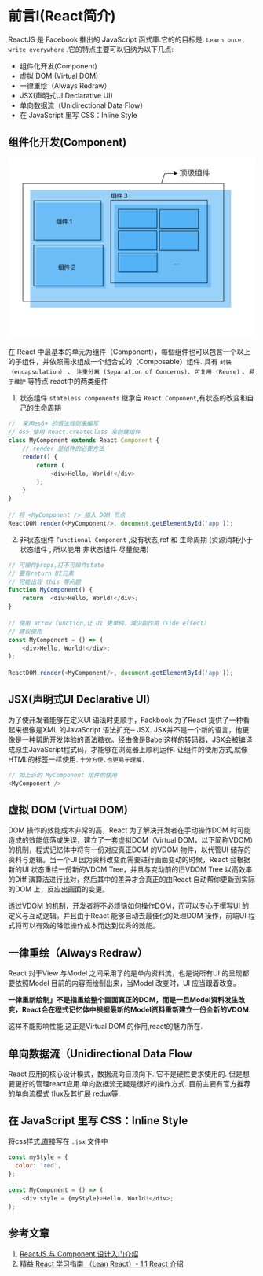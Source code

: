 # 前言Ⅰ(React简介)

ReactJS 是 Facebook 推出的 JavaScript 函式庫.它的的目标是: `Learn once, write everywhere` .它的特点主要可以归纳为以下几点:
* 组件化开发(Component)
* 虚拟 DOM (Virtual DOM)
* 一律重绘（Always Redraw）
* JSX(声明式UI Declarative UI)
* 单向数据流（Unidirectional Data Flow）
* 在 JavaScript 里写 CSS：Inline Style

## 组件化开发(Component)
![Alt text](./img/component_view.png)

在 React 中最基本的单元为组件（Component），每個组件也可以包含一个以上的子组件，并依照需求组成一个组合式的（Composable）组件.
具有 `封裝（encapsulation）` 、 `注重分离 (Separation of Concerns)`、`可复用 (Reuse)` 、`易于维护` 等特点
react中的两类组件

1.  状态组件 `stateless components` 继承自 `React.Component`,有状态的改变和自己的生命周期

```javascript
//  采用es6+ 的语法规则来编写
// es5 使用 React.createClass 来创建组件
class MyComponent extends React.Component {
    // render 是组件的必要方法
    render() {
        return (
            <div>Hello, World!</div>
        );
    }
}

// 将 <MyComponent /> 插入 DOM 节点
ReactDOM.render(<MyComponent/>, document.getElementById('app'));
```

2. 非状态组件 `Functional Component` ,没有状态,ref 和 生命周期
(资源消耗小于 状态组件 , 所以能用 非状态组件 尽量使用)

```javascript
// 可操作props,打不可操作state
// 要有return UI元素
// 可能出现 this 等问题
function MyComponent() {
    return  <div>Hello, World!</div>;
}

// 使用 arrow function,让 UI 更单纯，減少副作用（side effect）
// 建议使用
const MyComponent = () => (
    <div>Hello, World!</div>;
);

ReactDOM.render(<MyComponent/>, document.getElementById('app'));
```

## JSX(声明式UI Declarative UI)
为了使开发者能够在定义UI 语法时更顺手，Fackbook 为了React 提供了一种看起来很像是XML 的JavaScript 语法扩充─ JSX.
JSX并不是一个新的语言，他更像是一种帮助开发体验的语法糖衣。经由像是Babel这样的转码器，JSX会被编译成原生JavaScript程式码，才能够在浏览器上顺利运作.
让组件的使用方式,就像HTML的标签一样使用. `十分方便.也更易于理解.`
```javascript
// 如上诉的 MyComponent 组件的使用
<MyComponent />
```

## 虚拟 DOM (Virtual DOM)
DOM 操作的效能成本非常的高，React 为了解决开发者在手动操作DOM 时可能造成的效能低落或失误，建立了一套虚拟DOM（Virtual DOM，以下简称VDOM）的机制，程式记忆体中将有一份对应真正DOM 的VDOM 物件，以代管UI 储存的资料与逻辑。当一个UI 因为资料改变而需要进行画面变动的时候，React 会根据新的UI 状态重绘一份新的VDOM Tree，并且与变动前的旧VDOM Tree 以高效率的Diff 演算法进行比对，然后其中的差异才会真正的由React 自动帮你更新到实际的DOM 上，反应出画面的变更。

透过VDOM 的机制，开发者将不必烦恼如何操作DOM，而可以专心于撰写UI 的定义与互动逻辑。并且由于React 能够自动去最佳化的处理DOM 操作，前端UI 程式将可以有效的降低操作成本而达到优秀的效能。

## 一律重绘（Always Redraw）
React 对于View 与Model 之间采用了的是单向资料流，也是说所有UI 的呈现都要依照Model 目前的内容而绘制出来，当Model 改变时，UI 应当跟着改变。

**一律重新绘制」不是指重绘整个画面真正的DOM，而是一旦Model资料发生改变，React会在程式记忆体中根据最新的Model资料重新建立一份全新的VDOM.**

这样不能影响性能,这正是Virtual DOM 的作用,react的魅力所在.

## 单向数据流（Unidirectional Data Flow
React 应用的核心设计模式，数据流向自顶向下. 它不是硬性要求使用的. 但是想要更好的管理react应用.单向数据流无疑是很好的操作方式. 目前主要有官方推荐的单向流模式 flux及其扩展 redux等.

## 在 JavaScript 里写 CSS：Inline Style
将css样式,直接写在 `.jsx` 文件中
```javascript
const myStyle = {
  color: 'red',
};

const MyComponent = () => (
    <div style = {myStyle}>Hello, World!</div>;
);
```

## 参考文章
1. [ReactJS 与 Component 设计入门介绍][1]
2. [精益 React 学习指南 （Lean React）- 1.1 React 介绍][2]


  [1]: https://github.com/carlleton/reactjs101/tree/zh-CN/Ch03
  [2]: https://segmentfault.com/a/1190000005140569